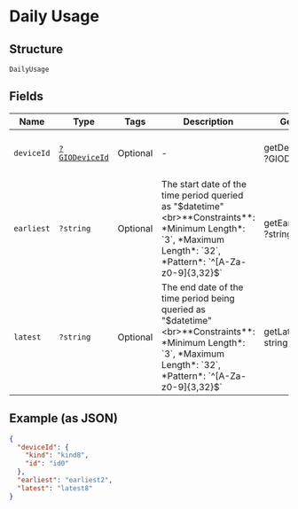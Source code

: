 
# Daily Usage

## Structure

`DailyUsage`

## Fields

| Name | Type | Tags | Description | Getter | Setter |
|  --- | --- | --- | --- | --- | --- |
| `deviceId` | [`?GIODeviceId`](../../doc/models/gio-device-id.md) | Optional | - | getDeviceId(): ?GIODeviceId | setDeviceId(?GIODeviceId deviceId): void |
| `earliest` | `?string` | Optional | The start date of the time period queried as "$datetime"<br>**Constraints**: *Minimum Length*: `3`, *Maximum Length*: `32`, *Pattern*: `^[A-Za-z0-9]{3,32}$` | getEarliest(): ?string | setEarliest(?string earliest): void |
| `latest` | `?string` | Optional | The end date of the time period being queried as "$datetime"<br>**Constraints**: *Minimum Length*: `3`, *Maximum Length*: `32`, *Pattern*: `^[A-Za-z0-9]{3,32}$` | getLatest(): ?string | setLatest(?string latest): void |

## Example (as JSON)

```json
{
  "deviceId": {
    "kind": "kind8",
    "id": "id0"
  },
  "earliest": "earliest2",
  "latest": "latest8"
}
```

